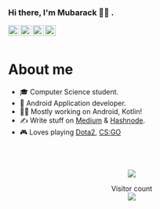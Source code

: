 ### Hi there, I'm Mubarack 👋🏻 .

<a href="https://twitter.com/mubaracktahir">
  <img align="left" alt="Furkan's Twitter | Twitter" width="22px" src="https://cdn.jsdelivr.net/npm/simple-icons@v3/icons/twitter.svg" />
</a>
<a href="https://linkedin.com/in/mubaracktahir">
  <img align="left" alt="Mabarack's LinkedIn" width="22px" src="https://cdn.jsdelivr.net/npm/simple-icons@v3/icons/linkedin.svg" />
</a>
<a href="https://medium.com/@mubaracktahir">
  <img align="left" alt="Mubarack's Medium" width="22px" src="https://cdn.jsdelivr.net/npm/simple-icons@3.9.0/icons/medium.svg" />
</a>
<a href="https://profile.codersrank.io/user/mubaracktahir/">
  <img align="left" alt="Mubarack's Codersrank" width="22px" src="https://cdn.jsdelivr.net/npm/simple-icons@v3/icons/codersrank.svg" />
</a>


<br />
<br />

# About me

- 🎓 Computer Science student.
- 📱  Android Application developer.
- 👨‍💻 Mostly working on Android, Kotlin!
- ✍️ Write stuff on [Medium](https://medium.com/@askinfurkan) & [Hashnode](https://mubaracktahir.me).
- 🎮 Loves playing [Dota2](https://steamcommunity.com/id/Liifestartsnow), [CS:GO](https://steamcommunity.com/id/Liifestartsnow)

<br />
<br />

<p align="center"> 
  <img src="https://github-readme-stats.vercel.app/api?username=mubaracktahir&show_icons=true&theme=tokyonight" />
</p>

<p align="center"> 
  Visitor count<br>
  <img src="https://profile-counter.glitch.me/mubaracktahir/count.svg" />
</p>
